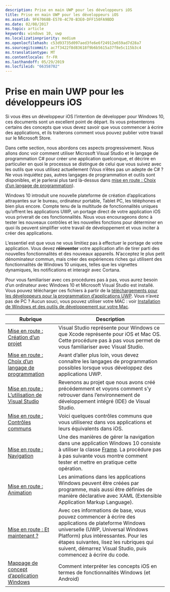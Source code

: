 ```yaml
---
description: Prise en main UWP pour les développeurs iOS
title: Prise en main UWP pour les développeurs iOS
ms.assetid: 9F67068B-E578-4C70-B3E0-DFF150FA9BDD
ms.date: 02/08/2017
ms.topic: article
keywords: windows 10, uwp
ms.localizationpriority: medium
ms.openlocfilehash: c53d93735d097aed3fe6e6f24912e659ad7d28a7
ms.sourcegitcommit: ac7f3422f8d83618f9b6b5615a37f8e5c115b3c4
ms.translationtype: MT
ms.contentlocale: fr-FR
ms.lasthandoff: 05/29/2019
ms.locfileid: "66358702"
---
```

# <a name="getting-started-with-uwp-for-ios-developers"></a>Prise en main UWP pour les développeurs iOS


Si vous êtes un développeur iOS l’intention de développer pour Windows 10, ces documents sont un excellent point de départ. Ils vous présenterons certains des concepts que vous devez savoir que vous commencer à écrire des applications, et ils traiterons comment vous pouvez publier votre travail sur le Microsoft Store.

Dans cette section, nous abordons ces aspects progressivement. Nous allons donc voir comment utiliser Microsoft Visual Studio et le langage de programmation C# pour créer une application quelconque, et décrire en particulier en quoi le processus se distingue de celui que vous suivez avec les outils que vous utilisez actuellement (Vous n’êtes pas un adepte de C# ? Ne vous inquiétez pas, autres langages de programmation et outils sont disponibles, et je parlerai plus tard là-dessus dans [mise en route : Choix d’un langage de programmation](getting-started-choosing-a-programming-language.md)).

Windows 10 introduit une nouvelle plateforme de création d’applications attrayantes sur le bureau, ordinateur portable, Tablet PC, les téléphones et bien plus encore. Compte tenu de la multitude de fonctionnalités uniques qu’offrent les applications UWP, un portage direct de votre application iOS vous priverait de ces fonctionnalités. Nous vous encourageons donc à tester les nouveaux contrôles et les nouvelles fonctions pour déterminer en quoi ils peuvent simplifier votre travail de développement et vous inciter à créer des applications.

L’essentiel est que vous ne vous limitiez pas à effectuer le portage de votre application. Vous devez **réinventer** votre application afin de tirer parti des nouvelles fonctionnalités et des nouveaux appareils. N’acceptez le plus petit dénominateur commun, mais créer des expériences riches qui utilisent des fonctionnalités de Windows 10 uniques, telles que les vignettes dynamiques, les notifications et interagir avec Cortana.

Pour vous familiariser avec ces procédures pas à pas, vous aurez besoin d’un ordinateur avec Windows 10 et Microsoft Visual Studio est installé. Vous pouvez télécharger ces fichiers à partir de la [téléchargements pour les développeurs pour la programmation d’applications UWP](https://developer.microsoft.com/en-us/windows/downloads). Vous n’avez pas de PC ? Aucun souci, vous pouvez utiliser votre MAC : voir [Installation de Windows et des outils de développement sur votre Mac](setting-up-your-mac-with-windows-10.md).

| Rubrique | Description |
|-------|-------------|
| [Mise en route : Création d’un projet](getting-started-creating-a-project.md) | Visual Studio représente pour Windows ce que Xcode représente pour iOS et Mac OS. Cette procédure pas à pas vous permet de vous familiariser avec Visual Studio. |
| [Mise en route : Choix d’un langage de programmation](getting-started-choosing-a-programming-language.md) | Avant d’aller plus loin, vous devez connaître les langages de programmation possibles lorsque vous développez des applications UWP. |
| [Mise en route : L’utilisation de Visual Studio](getting-started-getting-around-in-visual-studio.md) | Revenons au projet que nous avons créé précédemment et voyons comment s’y retrouver dans l’environnement de développement intégré (IDE) de Visual Studio. |
| [Mise en route : Contrôles communs](getting-started-common-controls.md) | Voici quelques contrôles communs que vous utiliserez dans vos applications et leurs équivalents dans iOS. |
| [Mise en route : Navigation](getting-started-navigation.md) | Une des manières de gérer la navigation dans une application Windows 10 consiste à utiliser la classe [Frame](https://docs.microsoft.com/uwp/api/Windows.UI.Xaml.Controls.Frame). La procédure pas à pas suivante vous montre comment tester et mettre en pratique cette opération. |
| [Mise en route : Animation](getting-started-animation.md) | Les animations dans les applications Windows peuvent être créées par programme, mais aussi être définies de manière déclarative avec XAML (Extensible Application Markup Language). |
| [Mise en route : Et maintenant ?](getting-started-what-next.md) | Avec ces informations de base, vous pouvez commencer à écrire des applications de plateforme Windows universelle (UWP, Universal Windows Platform) plus intéressantes. Pour les étapes suivantes, lisez les rubriques qui suivent, démarrez Visual Studio, puis commencez à écrire du code. |
| [Mappage de concept d’application Windows](https://docs.microsoft.com/windows/uwp/porting/android-ios-uwp-map) | Comment interpréter les concepts iOS en termes de fonctionnalités Windows (et Android) |

 

 

 
